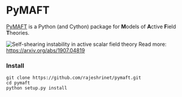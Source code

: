 PyMAFT
========
[PyMAFT](https://github.com/rajeshrinet/pymaft) is a Python (and Cython) package for **M**odels of **A**ctive **F**ield **T**heories.


![Self-shearing instability in active scalar field theory](examples/ssi.gif)
Read more: https://arxiv.org/abs/1907.04819

### Install

```
git clone https://github.com/rajeshrinet/pymaft.git
cd pymaft
python setup.py install
``` 



